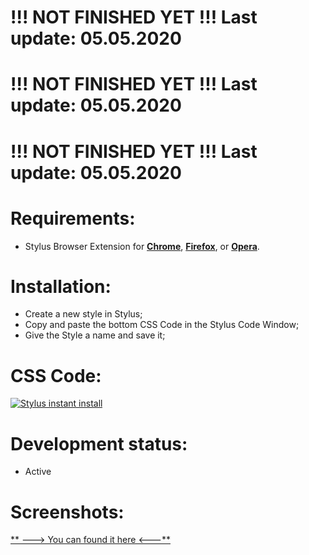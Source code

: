 # !!! NOT FINISHED YET !!! Last update: 05.05.2020
# !!! NOT FINISHED YET !!! Last update: 05.05.2020
# !!! NOT FINISHED YET !!! Last update: 05.05.2020

# Requirements:
 - Stylus Browser Extension for [**Chrome**](https://chrome.google.com/webstore/detail/stylus/clngdbkpkpeebahjckkjfobafhncgmne), [**Firefox**](https://addons.mozilla.org/en-US/firefox/addon/styl-us/), or [**Opera**](https://addons.opera.com/en/extensions/details/stylus/).

# Installation:
 - Create a new style in Stylus;
 - Copy and paste the bottom CSS Code in the Stylus Code Window;
 - Give the Style a name and save it;

# CSS Code:
[![Stylus instant install](https://img.shields.io/badge/eiszeit%20manager-%20Dark-282828.svg?style=popout&logoColor=29FDFD&labelColor=606060&logo=Stylus)](https://raw.githubusercontent.com/MadameSolette/Stylus/master/eiszeit-manager.de/dark.css)

# Development status:
 - Active

# Screenshots:
[** ---> You can found it here <---**](https://github.com/MadameSolette/Stylus/tree/master/eiszeit-manager.de/images)
